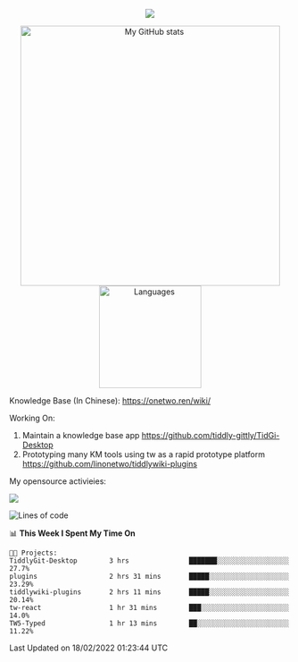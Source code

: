 <a href="https://github.com/linonetwo">
    <p align="center">
        <img src="https://github-profile-trophy.vercel.app/?username=linonetwo&column=7&theme=onedark"/>
    </p>
</a>
<a align="center" href="https://github.com/linonetwo">
  <p align="center">
    <img src="https://github-readme-stats.vercel.app/api?username=linonetwo&show_icons=true&count_private=true" alt="My GitHub stats" width="465"/>
    <img src="https://github-readme-stats.vercel.app/api/top-langs/?username=linonetwo&layout=compact&langs_count=10" alt="Languages" height="183">
  </p>
</a>

Knowledge Base (In Chinese): https://onetwo.ren/wiki/

Working On: 

1. Maintain a knowledge base app https://github.com/tiddly-gittly/TidGi-Desktop
1. Prototyping many KM tools using tw as a rapid prototype platform https://github.com/linonetwo/tiddlywiki-plugins

My opensource activieies:

![](https://visitor-badge.glitch.me/badge?page_id=linonetwo.linonetwo)

<!--START_SECTION:waka-->
![Lines of code](https://img.shields.io/badge/From%20Hello%20World%20I%27ve%20Written-2%20Million%20lines%20of%20code-blue)

📊 **This Week I Spent My Time On** 

```text
🐱‍💻 Projects: 
TiddlyGit-Desktop        3 hrs               ███████░░░░░░░░░░░░░░░░░░   27.7% 
plugins                  2 hrs 31 mins       █████░░░░░░░░░░░░░░░░░░░░   23.29% 
tiddlywiki-plugins       2 hrs 11 mins       █████░░░░░░░░░░░░░░░░░░░░   20.14% 
tw-react                 1 hr 31 mins        ███░░░░░░░░░░░░░░░░░░░░░░   14.0% 
TW5-Typed                1 hr 13 mins        ██░░░░░░░░░░░░░░░░░░░░░░░   11.22%

```


 Last Updated on 18/02/2022 01:23:44 UTC
<!--END_SECTION:waka-->
